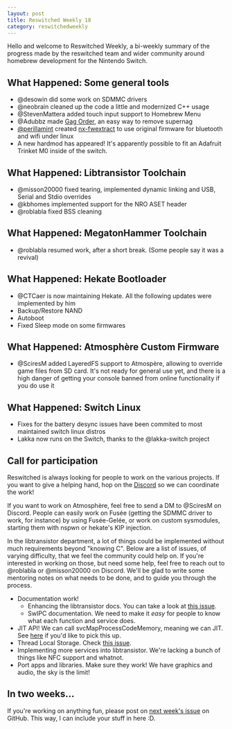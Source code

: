 ```yaml
---
layout: post
title: Reswitched Weekly 18
category: reswitchedweekly
---
```


Hello and welcome to Reswitched Weekly, a bi-weekly summary of the progress
made by the reswitched team and wider community around homebrew development for
the Nintendo Switch.

## What Happened: Some general tools

- @desowin did some work on SDMMC drivers
- @neobrain cleaned up the code a little and modernized C++ usage
- @StevenMattera added touch input support to Homebrew Menu
- @Adubbz made [Gag Order](https://github.com/Adubbz/Gag-Order), an easy way to remove supernag
- [@perillamint](https://gitlab.com/perillamint) created [nx-fwextract](https://gitlab.com/perillamint/nx-fwextract)
  to use original firmware for bluetooth and wifi under linux
- A new hardmod has appeared! It's apparently possible to fit an Adafruit Trinket M0 inside of the switch.

## What Happened: Libtransistor Toolchain

- @misson20000 fixed tearing, implemented dynamic linking and USB, Serial and Stdio overrides
- @kbhomes implemented support for the NRO ASET header
- @roblabla fixed BSS cleaning

## What Happened: MegatonHammer Toolchain

- @roblabla resumed work, after a short break. (Some people say it was a revival)

## What Happened: Hekate Bootloader

- @CTCaer is now maintaining Hekate. All the following updates were implemented by him
- Backup/Restore NAND
- Autoboot
- Fixed Sleep mode on some firmwares

## What Happened: Atmosphère Custom Firmware

- @SciresM added LayeredFS support to Atmospère, allowing to override game files from SD card.
  It's not ready for general use yet, and there is a high danger of getting your console banned
  from online functionality if you do use it

## What Happened: Switch Linux

- Fixes for the battery desync issues have been commited to most maintained switch linux distros
- Lakka now runs on the Switch, thanks to the @lakka-switch project

## Call for participation

Reswitched is always looking for people to work on the various projects. If you
want to give a helping hand, hop on the [Discord] so we can coordinate the work!

If you want to work on Atmosphère, feel free to send a DM to @SciresM on
Discord. People can easily work on Fusée (getting the SDMMC driver to work, for
instance) by using Fusée-Gelée, or work on custom sysmodules, starting them with
nspwn or hekate's KIP injection.

In the libtransistor department, a lot of things could be implemented without
much requirements beyond "knowing C". Below are a list of issues, of varying
difficulty, that we feel the community could help on. If you're interested in
working on those, but need some help, feel free to reach out to @roblabla or
@misson20000 on Discord. We'll be glad to write some mentoring notes on what
needs to be done, and to guide you through the process.

- Documentation work!
  - Enhancing the libtransistor docs. You can take a look at
	[this issue](https://github.com/reswitched/libtransistor/issues/89).
  - SwIPC documentation. We need to make it *easy* for people to know what each
	function and service does.
- JIT API! We can call svcMapProcessCodeMemory, meaning we can
  JIT. See [here](https://github.com/reswitched/libtransistor/issues/119) if
  you'd like to pick this up.
- Thread Local Storage. Check [this issue](https://github.com/reswitched/libtransistor/issues/91).
- Implementing more services into libtransistor. We're lacking a bunch of things
  like NFC support and whatnot.
- Port apps and libraries. Make sure they work! We have graphics and audio, the
  sky is the limit!

## In two weeks...

If you're working on anything fun, please post on [next week's issue] on GitHub.
This way, I can include your stuff in here :D.

[next week's issue]: https://github.com/ReswitchedWeekly/ReswitchedWeekly.github.io/issues/
[Discord]: https://discordapp.com/invite/DThbZ7z
